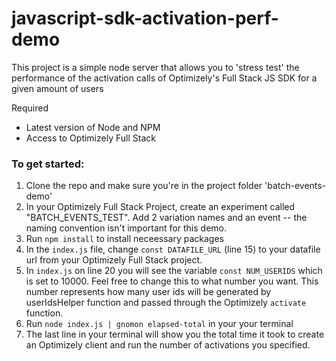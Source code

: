 # javascript-sdk-activation-perf-demo


This project is a simple node server that allows you to 'stress test' the performance of the activation calls of Optimizely's Full Stack JS SDK for a given amount of users

Required
- Latest version of Node and NPM
- Access to Optimizely Full Stack

### To get started:

1. Clone the repo and make sure you're in the project folder 'batch-events-demo'
2. In your Optimizely Full Stack Project, create an experiment called "BATCH_EVENTS_TEST". Add 2 variation names and an event -- the naming convention isn't important for this demo. 
2. Run ```npm install``` to install neceessary packages
3. In the ```index.js``` file, change `const DATAFILE_URL` (line 15) to your datafile url from your Optimizely Full Stack project.
4. In ```index.js``` on line 20 you will see the variable ```const NUM_USERIDS``` which is set to 10000. Feel free to change this to what number you want. This number represents how many user ids will be generated by userIdsHelper function and passed through the Optimizely ```activate``` function.
5. Run ```node index.js | gnomon elapsed-total``` in your your terminal
6. The last line in your terminal will show you the total time it took to create an Optimizely client and run the number of activations you specified.

